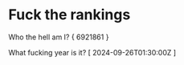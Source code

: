 # Fuck the rankings

Who the hell am I?
{ 6921861 }

What fucking year is it?
[ 2024-09-26T01:30:00Z ]
